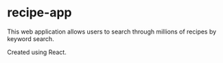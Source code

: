 # recipe-app

This web application allows users to search through millions of recipes by keyword search. 

Created using React.
